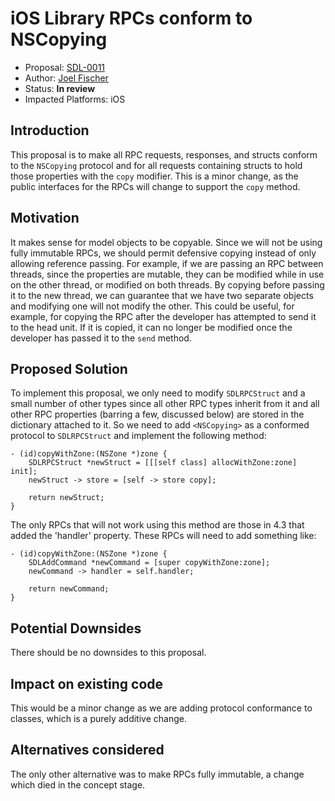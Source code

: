 # iOS Library RPCs conform to NSCopying
* Proposal: [SDL-0011](0011-ios-library-conform-to-nscopying.md)
* Author: [Joel Fischer](https://github.com/joeljfischer)
* Status: **In review**
* Impacted Platforms: iOS

## Introduction
This proposal is to make all RPC requests, responses, and structs conform to the `NSCopying` protocol and for all requests containing structs to hold those properties with the `copy` modifier. This is a minor change, as the public interfaces for the RPCs will change to support the `copy` method.

## Motivation
It makes sense for model objects to be copyable. Since we will not be using fully immutable RPCs, we should permit defensive copying instead of only allowing reference passing. For example, if we are passing an RPC between threads, since the properties are mutable, they can be modified while in use on the other thread, or modified on both threads. By copying before passing it to the new thread, we can guarantee that we have two separate objects and modifying one will not modify the other. This could be useful, for example, for copying the RPC after the developer has attempted to send it to the head unit. If it is copied, it can no longer be modified once the developer has passed it to the `send` method.

## Proposed Solution
To implement this proposal, we only need to modify `SDLRPCStruct` and a small number of other types since all other RPC types inherit from it and all other RPC properties (barring a few, discussed below) are stored in the dictionary attached to it. So we need to add `<NSCopying>` as a conformed protocol to `SDLRPCStruct` and implement the following method:

```
- (id)copyWithZone:(NSZone *)zone {
    SDLRPCStruct *newStruct = [[[self class] allocWithZone:zone] init];
    newStruct -> store = [self -> store copy];

    return newStruct;
}
```

The only RPCs that will not work using this method are those in 4.3 that added the 'handler' property. These RPCs will need to add something like:

```
- (id)copyWithZone:(NSZone *)zone {
    SDLAddCommand *newCommand = [super copyWithZone:zone];
    newCommand -> handler = self.handler;

    return newCommand;
}
```

## Potential Downsides
There should be no downsides to this proposal.

## Impact on existing code
This would be a minor change as we are adding protocol conformance to classes, which is a purely additive change.

## Alternatives considered
The only other alternative was to make RPCs fully immutable, a change which died in the concept stage.
